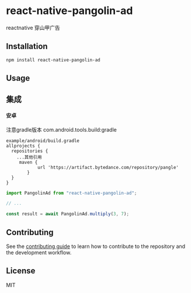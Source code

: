 # react-native-pangolin-ad

reactnative 穿山甲广告

## Installation

```sh
npm install react-native-pangolin-ad
```

## Usage

## 集成
#### 安卓
注意gradle版本
com.android.tools.build:gradle

```
example/android/build.gradle
allprojects {
  repositories {
    ...其他引用
     maven {
            url 'https://artifact.bytedance.com/repository/pangle'
        }
  }
}
```

```js
import PangolinAd from "react-native-pangolin-ad";

// ...

const result = await PangolinAd.multiply(3, 7);
```

## Contributing

See the [contributing guide](CONTRIBUTING.md) to learn how to contribute to the repository and the development workflow.

## License

MIT
